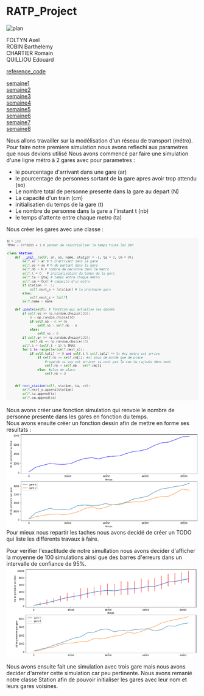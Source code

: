 # RATP_Project

![plan](image/cerclemetro.png)  


FOLTYN Axel  
ROBIN Barthelemy  
CHARTIER Romain  
QUILLIOU Edouard  

[reference_code](https://are00dynamic-2018.github.io/RATP_Project/sous_partie/référence_code)

[semaine1](https://are00dynamic-2018.github.io/RATP_Project/sous_partie/semaine1)  
[semaine2](https://are00dynamic-2018.github.io/RATP_Project/sous_partie/semaine2)  
[semaine3](https://are00dynamic-2018.github.io/RATP_Project/sous_partie/semaine3)  
[semaine4](https://are00dynamic-2018.github.io/RATP_Project/sous_partie/semaine4)  
[semaine5](https://are00dynamic-2018.github.io/RATP_Project/sous_partie/semaine5)  
[semaine6](https://are00dynamic-2018.github.io/RATP_Project/sous_partie/semaine6)  
[semaine7](https://are00dynamic-2018.github.io/RATP_Project/sous_partie/semaine7)  
[semaine8](https://are00dynamic-2018.github.io/RATP_Project/sous_partie/semaine8)  

Nous allons travailler sur la modélisation d'un réseau de transport (métro).  
Pour faire notre premiere simulation nous avons reflechi aux parametres que nous devions utilisé
Nous avons commencé par faire une simulation d'une ligne métro à 2 gares avec pour parametres :  
 - le pourcentage d'arrivant dans une gare (ar)
 - le pourcentage de personnes sortant de la gare apres avoir trop attendu (so)
 - Le nombre total de personne presente dans la gare au depart (N) 
 - La capacité d'un train (cm)
 - initialisatien du temps de la gare (t)
 - Le nombre de personne dans la gare a l'instant t (nb)
 - le temps d'attente entre chaque metro (ta)
 
 Nous créer les gares avec une classe :  


![capture d'écran](image/capture_class.png)

Nous avons créer une fonction simulation qui renvoie le nombre de personne presente dans les gares en fonction du temps.  
Nous avons ensuite créer un fonction dessin afin de mettre en forme ses resultats :  
![courbe](image/capture_courbe.png)  
Pour mieux nous repartir les taches nous avons decidé de créer un TODO qui liste les différents travaux à faire.  

Pour verifier l'exactitude de notre simullation nous avons decider d'afficher la moyenne de 100 simulations ainsi que des barres d'erreurs dans un intervalle de confiance de 95%.  
![courbe](image/capture_barrederreur.png)  

Nous avons ensuite fait une simulation avec trois gare mais nous avons decider d'arreter cette simulation car peu pertinente.
Nous avons remanié notre classe Station afin de pouvoir initialiser les gares avec leur nom et leurs gares voisines.

